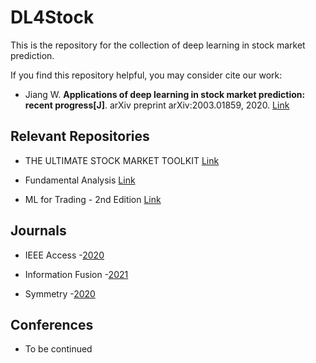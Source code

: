 # DL4Stock
This is the repository for the collection of deep learning in stock market prediction.

If you find this repository helpful, you may consider cite our work:
* Jiang W. <b>Applications of deep learning in stock market prediction: recent progress[J]</b>. arXiv preprint arXiv:2003.01859, 2020. [Link](https://arxiv.org/abs/2003.01859)

## Relevant Repositories
* THE ULTIMATE STOCK MARKET TOOLKIT [Link](https://github.com/ckz8780/market-toolkit)

* Fundamental Analysis [Link](https://github.com/JerBouma/FundamentalAnalysis)

* ML for Trading - 2nd Edition [Link](https://github.com/PacktPublishing/Machine-Learning-for-Algorithmic-Trading-Second-Edition)

## Journals
* IEEE Access -[2020](https://github.com/jwwthu/DL4Stock/blob/master/2020/Journals/IEEE%20Access.md)

* Information Fusion -[2021](https://github.com/jwwthu/DL4Stock/blob/master/2021/Journals/Information%20Fusion.md)

* Symmetry -[2020](https://github.com/jwwthu/DL4Stock/blob/master/2020/Journals/Symmetry.md)

## Conferences
* To be continued
